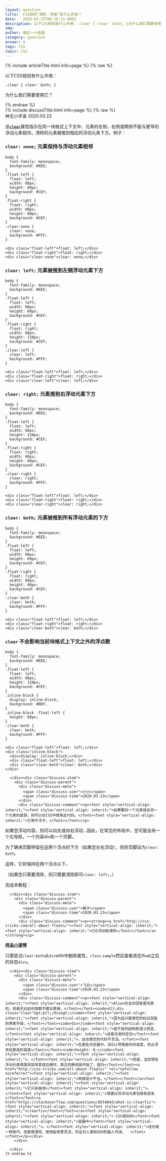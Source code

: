 ```yaml
---
layout: question
title:  CSS规则“清除：两者”有什么作用？
date:   2020-03-23T08:16:11.000Z
description: 以下CSS规则有什么作用：.clear { clear  both; }为什么我们需要使用它？...
img: 
author: 梅古一小卤蛋
category: question
answer: 4
tags: CSS
topic: CSS
---
```

<div class="article-root">
  <div class="article">
    {% include articleTitle.html info=page %}
    {% raw %}
    <div class="article-content"><p><font style="vertical-align: inherit;"><font style="vertical-align: inherit;">以下CSS规则有什么作用：</font></font></p>

<pre><code>.clear { clear: both; }
</code></pre>

<p><font style="vertical-align: inherit;"><font style="vertical-align: inherit;">为什么我们需要使用它？</font></font></p></div>
    {% endraw %}
  </div>

  <div class="discuss-wrapper">
    {% include discussTitle.html info=page %}
    {% raw %}
    <div class="discuss-item">
        <div class="discuss-parent">
          <div class="discuss-meta">
            <span class="discuss-user">神无小宇宙</span>
            <span class="discuss-time">2020.03.23</span>
          </div>
          <div class="discuss-comment"><p><font style="vertical-align: inherit;"><font style="vertical-align: inherit;">该</font></font><a href="http://www.w3.org/TR/CSS2/visuren.html#flow-control"><strong><code>clear</code></strong></a><font style="vertical-align: inherit;"><font style="vertical-align: inherit;">属性指示在同一块格式上下文中，元素的左侧，右侧或两侧不能与更早的浮动元素相邻。</font><font style="vertical-align: inherit;">清除的元素被推到相应的浮动元素下方。</font><font style="vertical-align: inherit;">例子：</font></font></p>

<h3><code>clear: none;</code><font style="vertical-align: inherit;"><font style="vertical-align: inherit;"> 元素保持与浮动元素相邻</font></font></h3>

<p></p><div class="snippet" data-lang="js" data-hide="true">
<div class="snippet-code snippet-currently-hidden">
<pre class="snippet-code-css lang-css prettyprint-override"><code>body {<font></font>
  font-family: monospace;<font></font>
  background: #EEE;<font></font>
}<font></font>
.float-left {<font></font>
  float: left;<font></font>
  width: 60px;<font></font>
  height: 60px;<font></font>
  background: #CEF;<font></font>
}<font></font>
.float-right {<font></font>
  float: right;<font></font>
  width: 60px;<font></font>
  height: 60px;<font></font>
  background: #CEF;<font></font>
}<font></font>
.clear-none {<font></font>
  clear: none;<font></font>
  background: #FFF;<font></font>
}</code></pre>
<pre class="snippet-code-html lang-html prettyprint-override"><code>&lt;div class="float-left"&gt;float: left;&lt;/div&gt;<font></font>
&lt;div class="float-right"&gt;float: right;&lt;/div&gt;<font></font>
&lt;div class="clear-none"&gt;clear: none;&lt;/div&gt;</code></pre>
</div>
</div>
<p></p>

<h3><code>clear: left;</code><font style="vertical-align: inherit;"><font style="vertical-align: inherit;"> 元素被推到左侧浮动元素下方</font></font></h3>

<p></p><div class="snippet" data-lang="js" data-hide="true">
<div class="snippet-code snippet-currently-hidden">
<pre class="snippet-code-css lang-css prettyprint-override"><code>body {<font></font>
  font-family: monospace;<font></font>
  background: #EEE;<font></font>
}<font></font>
.float-left {<font></font>
  float: left;<font></font>
  width: 60px;<font></font>
  height: 60px;<font></font>
  background: #CEF;<font></font>
}<font></font>
.float-right {<font></font>
  float: right;<font></font>
  width: 60px;<font></font>
  height: 120px;<font></font>
  background: #CEF;<font></font>
}<font></font>
.clear-left {<font></font>
  clear: left;<font></font>
  background: #FFF;<font></font>
}</code></pre>
<pre class="snippet-code-html lang-html prettyprint-override"><code>&lt;div class="float-left"&gt;float: left;&lt;/div&gt;<font></font>
&lt;div class="float-right"&gt;float: right;&lt;/div&gt;<font></font>
&lt;div class="clear-left"&gt;clear: left;&lt;/div&gt;</code></pre>
</div>
</div>
<p></p>

<h3><code>clear: right;</code><font style="vertical-align: inherit;"><font style="vertical-align: inherit;"> 元素推到右浮动元素下方</font></font></h3>

<p></p><div class="snippet" data-lang="js" data-hide="true">
<div class="snippet-code snippet-currently-hidden">
<pre class="snippet-code-css lang-css prettyprint-override"><code>body {<font></font>
  font-family: monospace;<font></font>
  background: #EEE;<font></font>
}<font></font>
.float-left {<font></font>
  float: left;<font></font>
  width: 60px;<font></font>
  height: 120px;<font></font>
  background: #CEF;<font></font>
}<font></font>
.float-right {<font></font>
  float: right;<font></font>
  width: 60px;<font></font>
  height: 60px;<font></font>
  background: #CEF;<font></font>
}<font></font>
.clear-right {<font></font>
  clear: right;<font></font>
  background: #FFF;<font></font>
}</code></pre>
<pre class="snippet-code-html lang-html prettyprint-override"><code>&lt;div class="float-left"&gt;float: left;&lt;/div&gt;<font></font>
&lt;div class="float-right"&gt;float: right;&lt;/div&gt;<font></font>
&lt;div class="clear-right"&gt;clear: right;&lt;/div&gt;</code></pre>
</div>
</div>
<p></p>

<h3><code>clear: both;</code><font style="vertical-align: inherit;"><font style="vertical-align: inherit;"> 元素被推到所有浮动元素的下方</font></font></h3>

<p></p><div class="snippet" data-lang="js" data-hide="true">
<div class="snippet-code snippet-currently-hidden">
<pre class="snippet-code-css lang-css prettyprint-override"><code>body {<font></font>
  font-family: monospace;<font></font>
  background: #EEE;<font></font>
}<font></font>
.float-left {<font></font>
  float: left;<font></font>
  width: 60px;<font></font>
  height: 60px;<font></font>
  background: #CEF;<font></font>
}<font></font>
.float-right {<font></font>
  float: right;<font></font>
  width: 60px;<font></font>
  height: 60px;<font></font>
  background: #CEF;<font></font>
}<font></font>
.clear-both {<font></font>
  clear: both;<font></font>
  background: #FFF;<font></font>
}</code></pre>
<pre class="snippet-code-html lang-html prettyprint-override"><code>&lt;div class="float-left"&gt;float: left;&lt;/div&gt;<font></font>
&lt;div class="float-right"&gt;float: right;&lt;/div&gt;<font></font>
&lt;div class="clear-both"&gt;clear: both;&lt;/div&gt;</code></pre>
</div>
</div>
<p></p>

<h3><code>clear</code><font style="vertical-align: inherit;"><font style="vertical-align: inherit;"> 不会影响当前块格式上下文之外的浮点数</font></font></h3>

<p></p><div class="snippet" data-lang="js" data-hide="true">
<div class="snippet-code snippet-currently-hidden">
<pre class="snippet-code-css lang-css prettyprint-override"><code>body {<font></font>
  font-family: monospace;<font></font>
  background: #EEE;<font></font>
}<font></font>
.float-left {<font></font>
  float: left;<font></font>
  width: 60px;<font></font>
  height: 120px;<font></font>
  background: #CEF;<font></font>
}<font></font>
.inline-block {<font></font>
  display: inline-block;<font></font>
  background: #BDF;<font></font>
}<font></font>
.inline-block .float-left {<font></font>
  height: 60px;<font></font>
}<font></font>
.clear-both {<font></font>
  clear: both;<font></font>
  background: #FFF;<font></font>
}</code></pre>
<pre class="snippet-code-html lang-html prettyprint-override"><code>&lt;div class="float-left"&gt;float: left;&lt;/div&gt;<font></font>
&lt;div class="inline-block"&gt;<font></font>
  &lt;div&gt;display: inline-block;&lt;/div&gt;<font></font>
  &lt;div class="float-left"&gt;float: left;&lt;/div&gt;<font></font>
  &lt;div class="clear-both"&gt;clear: both;&lt;/div&gt;<font></font>
&lt;/div&gt;</code></pre>
</div>
</div>
<p></p></div>
        </div>
        
      </div><div class="discuss-item">
        <div class="discuss-parent">
          <div class="discuss-meta">
            <span class="discuss-user">小小</span>
            <span class="discuss-time">2020.03.23</span>
          </div>
          <div class="discuss-comment"><p><font style="vertical-align: inherit;"><font style="vertical-align: inherit;">如果要将一个元素放在另一个元素的底部，则可以在CSS中使用此代码。</font><font style="vertical-align: inherit;">它用于浮子。</font></font></p>

<p><font style="vertical-align: inherit;"><font style="vertical-align: inherit;">如果您浮动内容，则可以向左或向右浮动...因此，在常见的布局中，您可能会有一个左导航，一个内容div和一个页脚。</font></font></p>

<p><font style="vertical-align: inherit;"><font style="vertical-align: inherit;">为了确保页脚停留在这两个浮点的下方（如果您左右浮动），则将页脚设为</font></font><code>clear: both</code><font style="vertical-align: inherit;"><font style="vertical-align: inherit;">。</font></font></p>

<p><font style="vertical-align: inherit;"><font style="vertical-align: inherit;">这样，它将保持在两个浮点以下。</font></font></p>

<p><font style="vertical-align: inherit;"><font style="vertical-align: inherit;">（如果您只需要清除，则只需要清除即可</font></font><code>clear: left;</code><font style="vertical-align: inherit;"><font style="vertical-align: inherit;">。）</font></font></p>

<p><font style="vertical-align: inherit;"><font style="vertical-align: inherit;">完成本教程：</font></font></p></div>
        </div>
        
      </div><div class="discuss-item">
        <div class="discuss-parent">
          <div class="discuss-meta">
            <span class="discuss-user">猴子</span>
            <span class="discuss-time">2020.03.23</span>
          </div>
          <div class="discuss-comment"><p><strong><a href="http://css-tricks.com/all-about-floats/"><font style="vertical-align: inherit;"><font style="vertical-align: inherit;">CSS浮动和清除</font></font></a></strong></p>

<p><strong><a href="http://jsfiddle.net/YKDBv/"><font style="vertical-align: inherit;"><font style="vertical-align: inherit;">样品小提琴</font></font></a></strong></p>

<p><font style="vertical-align: inherit;"><font style="vertical-align: inherit;">只需尝试</font></font><code>clear:both</code><font style="vertical-align: inherit;"><font style="vertical-align: inherit;">从</font></font><code>div</code><font style="vertical-align: inherit;"><font style="vertical-align: inherit;">with中</font><font style="vertical-align: inherit;">删除</font><font style="vertical-align: inherit;">属性</font><font style="vertical-align: inherit;">，</font></font><code>class</code> <code>sample</code><font style="vertical-align: inherit;"><font style="vertical-align: inherit;">然后查看其在float之后的状态</font></font><code>divs</code><font style="vertical-align: inherit;"><font style="vertical-align: inherit;">。</font></font></p></div>
        </div>
        
      </div><div class="discuss-item">
        <div class="discuss-parent">
          <div class="discuss-meta">
            <span class="discuss-user">飞云</span>
            <span class="discuss-time">2020.03.23</span>
          </div>
          <div class="discuss-comment"><p><font style="vertical-align: inherit;"><font style="vertical-align: inherit;">Alien先生的回答是完美的，但是无论如何我都不建议使用，</font></font><code>&lt;div class="clear"&gt;&lt;/div&gt;</code><font style="vertical-align: inherit;"><font style="vertical-align: inherit;">因为这只是使您的标记变脏的黑客手段。</font></font><code>div</code><font style="vertical-align: inherit;"><font style="vertical-align: inherit;">就不良的结构和语义而言，</font><font style="vertical-align: inherit;">这是无用的空白</font><font style="vertical-align: inherit;">，这也使您的代码不灵活。</font><font style="vertical-align: inherit;">在某些浏览器中，该div导致额外的高度，您必须添加更高的高度</font></font><code>height: 0;</code><font style="vertical-align: inherit;"><font style="vertical-align: inherit;">。</font><font style="vertical-align: inherit;">但是，当您想在浮动元素周围添加背景或边框时，真正的麻烦就开始了，因为</font></font><a href="http://css-tricks.com/all-about-floats/" rel="nofollow noreferrer"><font style="vertical-align: inherit;"><font style="vertical-align: inherit;">网络设计不当，</font></font></a><font style="vertical-align: inherit;"><font style="vertical-align: inherit;">它只会崩溃</font><font style="vertical-align: inherit;">。</font><font style="vertical-align: inherit;">我建议将浮动元素包装到具有</font></font><a href="https://stackoverflow.com/questions/8554043/what-is-clearfix"><font style="vertical-align: inherit;"><font style="vertical-align: inherit;">clearfix</font></font></a><font style="vertical-align: inherit;"><font style="vertical-align: inherit;"> CSS规则的</font><font style="vertical-align: inherit;">容器中</font><font style="vertical-align: inherit;">。</font><font style="vertical-align: inherit;">这也是一种技巧，但是很漂亮，使用起来更灵活，并且对人类和SEO机器人可读。  </font></font></p></div>
        </div>
        
      </div>
    {% endraw %}
  </div>
<div>
